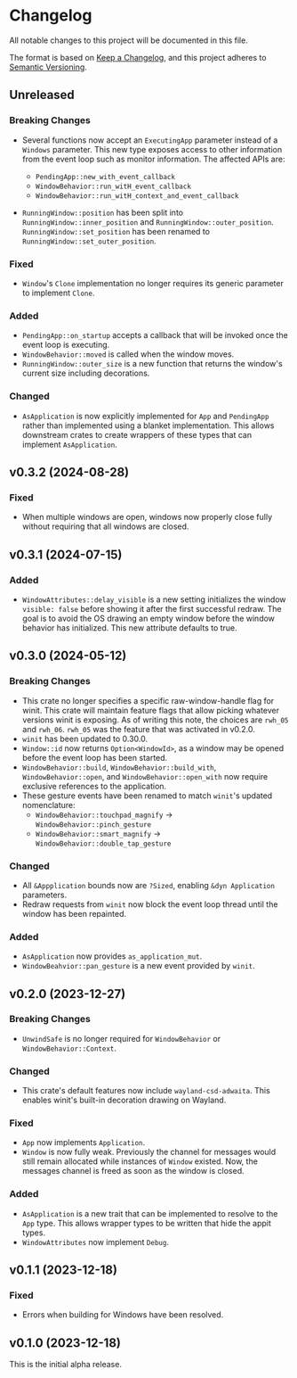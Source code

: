 # Changelog

All notable changes to this project will be documented in this file.

The format is based on [Keep a Changelog](https://keepachangelog.com/en/1.0.0/),
and this project adheres to [Semantic Versioning](https://semver.org/spec/v2.0.0.html).

## Unreleased

### Breaking Changes

- Several functions now accept an `ExecutingApp` parameter instead of a
  `Windows` parameter. This new type exposes access to other information from
  the event loop such as monitor information. The affected APIs are:

  - `PendingApp::new_with_event_callback`
  - `WindowBehavior::run_witH_event_callback`
  - `WindowBehavior::run_witH_context_and_event_callback`
- `RunningWindow::position` has been split into `RunningWindow::inner_position`
  and `RunningWindow::outer_position`. `RunningWindow::set_position` has been
  renamed to `RunningWindow::set_outer_position`.

### Fixed

- `Window`'s `Clone` implementation no longer requires its generic parameter to
  implement `Clone`.

### Added

- `PendingApp::on_startup` accepts a callback that will be invoked once the
  event loop is executing.
- `WindowBehavior::moved` is called when the window moves.
- `RunningWindow::outer_size` is a new function that returns the window's
  current size including decorations.

### Changed

- `AsApplication` is now explicitly implemented for `App` and `PendingApp`
  rather than implemented using a blanket implementation. This allows downstream
  crates to create wrappers of these types that can implement `AsApplication`.

## v0.3.2 (2024-08-28)

### Fixed

- When multiple windows are open, windows now properly close fully without
  requiring that all windows are closed.

## v0.3.1 (2024-07-15)

### Added

- `WindowAttributes::delay_visible` is a new setting initializes the window
  `visible: false` before showing it after the first successful redraw. The goal
  is to avoid the OS drawing an empty window before the window behavior has
  initialized. This new attribute defaults to true.

## v0.3.0 (2024-05-12)

### Breaking Changes

- This crate no longer specifies a specific raw-window-handle flag for winit.
  This crate will maintain feature flags that allow picking whatever versions
  winit is exposing. As of writing this note, the choices are `rwh_05` and
  `rwh_06`. `rwh_05` was the feature that was activated in v0.2.0.
- `winit` has been updated to 0.30.0.
- `Window::id` now returns `Option<WindowId>`, as a window may be opened before
  the event loop has been started.
- `WindowBehavior::build`, `WindowBehavior::build_with`, `WindowBehavior::open`,
  and `WindowBehavior::open_with` now require exclusive references to the
  application.
- These gesture events have been renamed to match `winit`'s updated nomenclature:
  - `WindowBehavior::touchpad_magnify` -> `WindowBehavior::pinch_gesture`
  - `WindowBehavior::smart_magnify` -> `WindowBehavior::double_tap_gesture`

### Changed

- All `&Appplication` bounds now are `?Sized`, enabling `&dyn Application`
  parameters.
- Redraw requests from `winit` now block the event loop thread until the window
  has been repainted.

### Added

- `AsApplication` now provides `as_application_mut`.
- `WindowBeahvior::pan_gesture` is a new event provided by `winit`.

## v0.2.0 (2023-12-27)

### Breaking Changes

- `UnwindSafe` is no longer required for `WindowBehavior` or
  `WindowBehavior::Context`.

### Changed

- This crate's default features now include `wayland-csd-adwaita`. This enables
  winit's built-in decoration drawing on Wayland.

### Fixed

- `App` now implements `Application`.
- `Window` is now fully weak. Previously the channel for messages would still
  remain allocated while instances of `Window` existed. Now, the messages
  channel is freed as soon as the window is closed.

### Added

- `AsApplication` is a new trait that can be implemented to resolve to the `App`
  type. This allows wrapper types to be written that hide the appit types.
- `WindowAttributes` now implement `Debug`.

## v0.1.1 (2023-12-18)

### Fixed

- Errors when building for Windows have been resolved.

## v0.1.0 (2023-12-18)

This is the initial alpha release.
